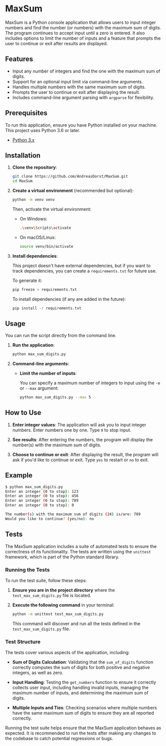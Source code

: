 # MaxSum

MaxSum is a Python console application that allows users to input integer numbers and find the number (or numbers) with the maximum sum of digits. The program continues to accept input until a zero is entered. It also includes options to limit the number of inputs and a feature that prompts the user to continue or exit after results are displayed.

## Features
- Input any number of integers and find the one with the maximum sum of digits.
- Support for an optional input limit via command-line arguments.
- Handles multiple numbers with the same maximum sum of digits.
- Prompts the user to continue or exit after displaying the result.
- Includes command-line argument parsing with `argparse` for flexibility.
  
## Prerequisites

To run this application, ensure you have Python installed on your machine. This project uses Python 3.6 or later.

- [Python 3.x](https://www.python.org/downloads/)

## Installation

1. **Clone the repository**:

   ```bash
   git clone https://github.com/AndreasDorst/MaxSum.git
   cd MaxSum
   ```

2. **Create a virtual environment** (recommended but optional):

   ```bash
   python -m venv venv
   ```

   Then, activate the virtual environment:

   - On Windows:
     ```bash
     .\venv\Scripts\activate
     ```
   - On macOS/Linux:
     ```bash
     source venv/bin/activate
     ```

3. **Install dependencies**:

   This project doesn't have external dependencies, but if you want to track dependencies, you can create a `requirements.txt` for future use.

   To generate it:
   ```bash
   pip freeze > requirements.txt
   ```

   To install dependencies (if any are added in the future):
   ```bash
   pip install -r requirements.txt
   ```

## Usage

You can run the script directly from the command line.

1. **Run the application**:
   
   ```bash
   python max_sum_digits.py
   ```

2. **Command-line arguments**:

   - **Limit the number of inputs**:
   
     You can specify a maximum number of integers to input using the `-m` or `--max` argument:

     ```bash
     python max_sum_digits.py --max 5
     ```

## How to Use

1. **Enter integer values**:
   The application will ask you to input integer numbers. Enter numbers one by one. Type `0` to stop input.
   
2. **See results**:
   After entering the numbers, the program will display the number(s) with the maximum sum of digits.

3. **Choose to continue or exit**:
   After displaying the result, the program will ask if you'd like to continue or exit. Type `yes` to restart or `no` to exit.

## Example

```bash
$ python max_sum_digits.py
Enter an integer (0 to stop): 123
Enter an integer (0 to stop): 456
Enter an integer (0 to stop): 789
Enter an integer (0 to stop): 0

The number(s) with the maximum sum of digits (24) is/are: 789
Would you like to continue? (yes/no): no
```

## Tests

The MaxSum application includes a suite of automated tests to ensure the correctness of its functionality. The tests are written using the `unittest` framework, which is part of the Python standard library.

### Running the Tests

To run the test suite, follow these steps:

1. **Ensure you are in the project directory** where the `test_max_sum_digits.py` file is located.

2. **Execute the following command** in your terminal:

   ```bash
   python -m unittest test_max_sum_digits.py
   ```

   This command will discover and run all the tests defined in the `test_max_sum_digits.py` file.

### Test Structure

The tests cover various aspects of the application, including:

- **Sum of Digits Calculation**: Validating that the `sum_of_digits` function correctly computes the sum of digits for both positive and negative integers, as well as zero.

- **Input Handling**: Testing the `get_numbers` function to ensure it correctly collects user input, including handling invalid inputs, managing the maximum number of inputs, and determining the maximum sum of digits.

- **Multiple Inputs and Ties**: Checking scenarios where multiple numbers have the same maximum sum of digits to ensure they are all reported correctly.

Running the test suite helps ensure that the MaxSum application behaves as expected. It is recommended to run the tests after making any changes to the codebase to catch potential regressions or bugs.

